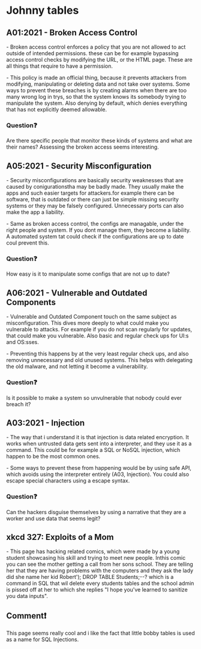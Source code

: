 # Johnny tables

## A01:2021 - Broken Access Control
<p>- Broken access control enforces a policy that you are not allowed to act outside of intended permissions.
these can be for example bypassing access control checks by modifying the URL, or the HTML page. These
are all things that require to have a permission.</p>
<p>- This policy is made an official thing, because it prevents attackers from modifying, manipulating or
deleting data and not take over systems. Some ways to prevent these breaches is by creating alarms when
there are too many wrong log in trys, so that the system knows its somebody trying to manipulate the system.
Also denying by default, which denies everything that has not explicitly deemed allowable.</p>

### Question❓
<P>Are there specific people that monitor these kinds of systems and what are their names? 
Assessing the broken access seems interesting.</P>

## A05:2021 - Security Misconfiguration
<P>- Security misconfigurations are basically security weaknesses that are caused by conigurationstha may be
badly made. They usually make the apps and such easier targets for attackers.for example there can be software, that
is outdated or there can just be simple missing security systems or they may be falsely configured. Unnecessary 
ports can also make the app a liability.</P>
<p>- Same as broken access control, the configs are managable, under the right people and system. If you dont manage them,
they become a liability. A automated system tat could check if the configurations are up to date coul prevent this.</p>

### Question❓
<p>How easy is it to manipulate some configs that are not up to date?</p>

## A06:2021 - Vulnerable and Outdated Components
<p>- Vulnerable and Outdated Component touch on the same subject as misconfiguration. This dives more deeply to what could make you
vulnerable to attacks. For example if you do not scan regularly for updates, that could make you vulnerable. Also basic and regular 
check ups for UI:s and OS:sses.</p>
<p>- Preventing this happens by at the very least regular check ups, and also removing unnecessary and old unused systems.
This helps with delegating the old malware, and not letting it become a vulnerability. </p>

### Question❓
<p>Is it possible to make a system so unvulnerable that nobody could ever breach it?</p>

## A03:2021 - Injection
<p>- The way that i understand it is that injection is data related encryption. It works when untrusted data gets 
sent into a interpreter, and they use it as a command. This could be for example a SQL or NoSQL injection, which happen
to be the most common ones.</p>
<p>- Some ways to prevent these from happening would be by using safe API, which avoids using the interpreter entirely (A03, Injection).
You could also escape special characters using a escape syntax.</p>

### Question❓
<p>Can the hackers disguise themselves by using a narrative that they are a worker and use data that seems legit?</p>

##  xkcd 327: Exploits of a Mom
<p>- This page has hacking related comics, which were made by a young student showcasing his skill 
and trying to meet new people. Inthis comic you can see the mother getting a call from her sons school.
They are telling her that they are having problems with the computers and they ask the lady did she
name her kid Robert'); DROP TABLE Students;--? which is a command in SQL that wil delete every students
tables and the school admin is pissed off at her to which she replies "I hope you've learned to sanitize
you data inputs".</p>

## Comment❗
<p>This page seems really cool and i like the fact that little bobby tables is used as a name for SQL Injections.</p>

